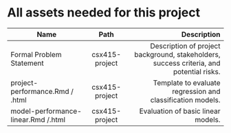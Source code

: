 # All assets needed for this project

| Name       | Path            | Description  |
| ------------- |:-------------:| -----:|
| Formal Problem Statement | csx415-project | Description of project background, stakeholders, success criteria, and potential risks. |
| project-performance.Rmd / .html | csx415-project  |   Template to evaluate regression and classification models. |
| model-performance-linear.Rmd /.html | csx415-project      |    Evaluation of basic linear models.  |